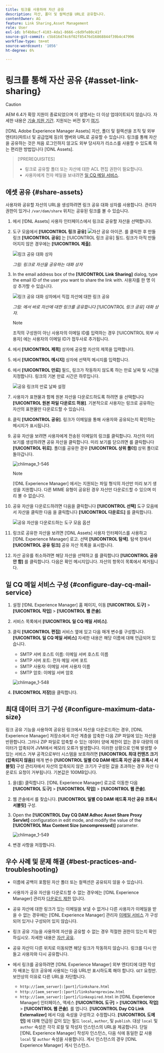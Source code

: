 ```yaml
---
title: 링크를 사용하여 자산 공유
description: 자산, 폴더 및 컬렉션을 URL로 공유합니다.
contentOwner: AG
feature: Link Sharing,Asset Management
role: User
exl-id: bf4b0acf-4103-4da1-8666-c6d9fe80c41f
source-git-commit: c5b816d74c6f02f85476d16868844f39b4c47996
workflow-type: tm+mt
source-wordcount: '1056'
ht-degree: 6%

---
```


# 링크를 통해 자산 공유 {#asset-link-sharing}

>[!CAUTION]
>
>AEM 6.4가 확장 지원이 종료되었으며 이 설명서는 더 이상 업데이트되지 않습니다. 자세한 내용은 [기술 지원 기간](https://helpx.adobe.com/kr/support/programs/eol-matrix.html). 지원되는 버전 찾기 [여기](https://experienceleague.adobe.com/docs/).

[!DNL Adobe Experience Manager Assets] 자산, 폴더 및 컬렉션을 조직 및 외부 엔티티(파트너 및 공급업체 등)의 멤버와 URL로 공유할 수 있습니다. 링크를 통해 자산을 공유하는 것은 처음 로그인하지 않고도 외부 당사자가 리소스를 사용할 수 있도록 하는 편리한 방법입니다 [!DNL Assets].

>[!PREREQUISITES]
>
>* 링크로 공유할 폴더 또는 자산에 대한 ACL 편집 권한이 필요합니다.
>* 사용자에게 전자 메일을 보내려면 [일 CQ 메일 서비스](#configmailservice).


## 에셋 공유 {#share-assets}

사용자와 공유할 자산의 URL을 생성하려면 링크 공유 대화 상자를 사용합니다. 관리자 권한이 있거나 `/var/dam/share` 위치는 공유된 링크를 볼 수 있습니다.

1. 에서 [!DNL Assets] 사용자 인터페이스에서 링크로 공유할 자산을 선택합니다.
1. 도구 모음에서 **[!UICONTROL 링크 공유]** ![자산 공유 아이콘](assets/assets_share.png). 를 클릭한 후 만들 링크 **[!UICONTROL 공유]** 는 [!UICONTROL 링크 공유] 필드. 링크가 아직 만들어지지 않은 경우에는 **[!UICONTROL 제출]**.

   ![링크 공유 대화 상자](assets/chlimage_1-542.png)

   *그림: 링크로 자산을 공유하는 대화 상자*

1. In the email address box of the **[!UICONTROL Link Sharing]** dialog, type the email ID of the user you want to share the link with. 사용자를 한 명 이상 추가할 수 있습니다.

   ![링크 공유 대화 상자에서 직접 자산에 대한 링크 공유](assets/chlimage_1-543.png)

   *그림: 에서 바로 자산에 대한 링크를 공유합니다 [!UICONTROL 링크 공유] 대화 상자.*

   >[!NOTE]
   >
   >조직의 구성원이 아닌 사용자의 이메일 ID를 입력하는 경우 [!UICONTROL 외부 사용자] 에는 사용자의 이메일 ID가 접두사로 추가됩니다.

1. 에서 **[!UICONTROL 제목]** 상자에 공유할 자산의 제목을 입력합니다.
1. 에서 **[!UICONTROL 메시지]** 상자에 선택적 메시지를 입력합니다.

1. 에서 **[!UICONTROL 만료]** 필드, 링크가 작동하지 않도록 하는 만료 날짜 및 시간을 지정합니다. 링크의 기본 만료 시간은 하루입니다.

   ![공유 링크의 만료 날짜 설정](assets/chlimage_1-544.png)

1. 사용자가 표현물과 함께 원본 자산을 다운로드하도록 하려면 을 선택합니다 **[!UICONTROL 원본 파일 다운로드 허용]**. 기본적으로 사용자는 링크로 공유하는 자산의 표현물만 다운로드할 수 있습니다.

1. 클릭 **[!UICONTROL 공유]**. 링크가 이메일을 통해 사용자와 공유되는지 확인하는 메시지가 표시됩니다.

1. 공유 자산을 보려면 사용자에게 전송된 이메일의 링크를 클릭합니다. 자산의 미리 보기를 생성하려면 공유 자산을 클릭합니다. 미리 보기를 닫으려면 를 클릭합니다 **[!UICONTROL 뒤로]**. 폴더를 공유한 경우 **[!UICONTROL 상위 폴더]** 상위 폴더로 돌아갑니다.

   ![chlimage_1-546](assets/chlimage_1-546.png)

   >[!NOTE]
   >
   >[!DNL Experience Manager] 에서는 지원되는 파일 형식의 자산만 미리 보기 생성을 지원합니다. 다른 MIME 유형이 공유된 경우 자산만 다운로드할 수 있으며 미리 볼 수 없습니다.

1. 공유 자산을 다운로드하려면 다음을 클릭합니다 **[!UICONTROL 선택]** 도구 모음에서 자산을 클릭한 다음 을 클릭합니다 **[!UICONTROL 다운로드]** 를 클릭합니다.

   ![공유 자산을 다운로드하는 도구 모음 옵션](assets/chlimage_1-547.png)

1. 링크로 공유한 자산을 보려면 [!DNL Assets] 사용자 인터페이스를 사용하고 [!DNL Experience Manager] 로고. 선택 **[!UICONTROL 탐색]**. 탐색 창에서 **[!UICONTROL 공유 링크]** 공유 자산 목록을 표시합니다.

1. 자산 공유를 취소하려면 해당 자산을 선택하고 를 클릭합니다 **[!UICONTROL 공유 안 함]** 를 클릭합니다. 다음은 확인 메시지입니다. 자산의 항목이 목록에서 제거됩니다.

## 일 CQ 메일 서비스 구성 {#configure-day-cq-mail-service}

1. 설정 [!DNL Experience Manager] 홈 페이지, 이동 **[!UICONTROL 도구]** > **[!UICONTROL 작업]** > **[!UICONTROL 웹 콘솔]**.
1. 서비스 목록에서 **[!UICONTROL 일 CQ 메일 서비스]**.
1. 클릭 **[!UICONTROL 편집]** 서비스 옆에 있고 다음 매개 변수를 구성합니다. **[!UICONTROL 일 CQ 메일 서비스]** 자세한 내용은 해당 이름에 대해 언급되어 있습니다.

   * SMTP 서버 호스트 이름: 이메일 서버 호스트 이름
   * SMTP 서버 포트: 전자 메일 서버 포트
   * SMTP 사용자: 이메일 서버 사용자 이름
   * SMTP 암호: 이메일 서버 암호

   ![chlimage_1-548](assets/chlimage_1-548.png)

1. **[!UICONTROL 저장]**&#x200B;을 클릭합니다.

## 최대 데이터 크기 구성 {#configure-maximum-data-size}

링크 공유 기능을 사용하여 공유된 링크에서 자산을 다운로드하는 경우, [!DNL Experience Manager] 저장소에서 자산 계층을 압축한 다음 ZIP 파일에 있는 자산을 반환합니다. 그러나 ZIP 파일로 압축할 수 있는 데이터 양에 제한이 없는 경우 대량의 데이터가 압축되어 JVM에서 메모리 오류가 발생합니다. 이러한 상황으로 인해 발생할 수 있는 서비스 거부 공격으로부터 시스템을 보호하려면 **[!UICONTROL 최대 컨텐츠 크기(압축되지 않음)]** 매개 변수 **[!UICONTROL 일별 CQ DAM 애드혹 자산 공유 프록시 서블릿]** 구성 관리자에서 자산의 압축되지 않은 크기가 구성된 값을 초과하는 경우 자산 다운로드 요청이 거부됩니다. 기본값은 100MB입니다.

1. 을(를) 클릭합니다. [!DNL Experience Manager] 로고로 이동한 다음 **[!UICONTROL 도구]** > **[!UICONTROL 작업]** > **[!UICONTROL 웹 콘솔]**.
1. 웹 콘솔에서 를 찾습니다. **[!UICONTROL 일별 CQ DAM 애드혹 자산 공유 프록시 서블릿]** 구성.
1. Open the **[!UICONTROL Day CQ DAM Adhoc Asset Share Proxy Servlet]** configuration in edit mode, and modify the value of the **[!UICONTROL Max Content Size (uncompressed)]** parameter.

   ![chlimage_1-549](assets/chlimage_1-549.png)

1. 변경 사항을 저장합니다.

## 우수 사례 및 문제 해결 {#best-practices-and-troubleshooting}

* 이름에 공백이 포함된 자산 폴더 또는 컬렉션은 공유되지 않을 수 있습니다.
* 사용자가 공유 자산을 다운로드할 수 없는 경우에는 [!DNL Experience Manager] 관리자 [다운로드 제한](#configure-maximum-data-size) 입니다.
* 공유 자산에 대한 링크가 있는 이메일을 보낼 수 없거나 다른 사용자가 이메일을 받을 수 없는 경우에는 [!DNL Experience Manager] 관리자 [이메일 서비스](#configure-day-cq-mail-service) 가 구성되어 있거나 구성되어 있지 않습니다.
* 링크 공유 기능을 사용하여 자산을 공유할 수 없는 경우 적절한 권한이 있는지 확인하십시오. 자세한 내용은 [자산 공유](#share-assets).
* 공유 자산이 다른 위치로 이동되면 해당 링크가 작동하지 않습니다. 링크를 다시 만들고 사용자와 다시 공유합니다.

* 에서 링크를 공유하려면 [!DNL Experience Manager] 외부 엔티티에 대한 작성자 배포는 링크 공유에 사용되는 다음 URL만 표시하도록 해야 합니다. `GET` 요청만. 보안상의 이유로 다른 URL을 차단합니다.

   * `http://[aem_server]:[port]/linkshare.html`
   * `http://[aem_server]:[port]/linksharepreview.html`
   * `http://[aem_server]:[port]/linkexpired.html`
   in [!DNL Experience Manager] 인터페이스, 액세스 **[!UICONTROL 도구]** > **[!UICONTROL 작업]** > **[!UICONTROL 웹 콘솔]**. 를 엽니다. **[!UICONTROL Day CQ Link Externalizer]** 에서 다음 속성을 구성하고 수정합니다. **[!UICONTROL 도메인]** 에 대해 언급된 값이 있는 필드 `local`, `author`, 및 `publish`. 대상 `local` 및 `author` 속성은 각각 로컬 및 작성자 인스턴스의 URL을 제공합니다. 단일 [!DNL Experience Manager] 작성자 인스턴스, 다음 식에 동일한 값 사용 `local` 및 `author` 속성을 사용합니다. 게시 인스턴스의 경우 [!DNL Experience Manager] 게시 인스턴스.
